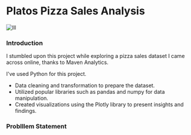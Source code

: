 # Platos Pizza Sales Analysis
![lll](https://github.com/haripriyakoduru/Platos_Pizza/assets/131605099/b6c8201f-349d-4a52-bf77-d96da175754e)
### Introduction
I stumbled upon this project while exploring a pizza sales dataset I came across online, thanks to Maven Analytics.

I've used Python for this project.
- Data cleaning and transformation to prepare the dataset.
- Utilized popular libraries such as pandas and numpy for data manipulation.  
- Created visualizations using the Plotly library to present insights and findings.
### Problllem Statement 
